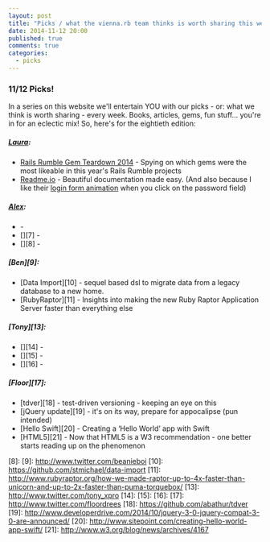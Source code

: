 ```yaml
---
layout: post
title: "Picks / what the vienna.rb team thinks is worth sharing this week"
date: 2014-11-12 20:00
published: true
comments: true
categories:
  - picks
---
```


### 11/12 Picks!

In a series on this website we'll entertain YOU with our picks - or: what we think is worth sharing - every week.
Books, articles, gems, fun stuff... you're in for an eclectic mix! So, here's for the eightieth edition:

##### [Laura][1]:
  - [Rails Rumble Gem Teardown 2014][2] - Spying on which gems were the most likeable in this year's Rails Rumble projects
  - [Readme.io][3] - Beautiful documentation made easy. (And also because I like their [login form animation][4] when you click on the password field)

##### [Alex][5]:
  - [][6] -
  - [][7] -
  - [][8] -

##### [Ben][9]:
  - [Data Import][10] - sequel based dsl to migrate data from a legacy database to a new home.
  - [RubyRaptor][11] - Insights into making the new Ruby Raptor Application Server faster than everything else

##### [Tony][13]:
  - [][14] -
  - [][15] -
  - [][16] -

##### [Floor][17]:
  - [tdver][18] - test-driven versioning - keeping an eye on this
  - [jQuery update][19] - it's on its way, prepare for appocalipse (pun intended)
  - [Hello Swift][20] - Creating a ‘Hello World’ app with Swift
  - [HTML5][21] - Now that HTML5 is a W3 recommendation - one better starts reading up on the phenomenon


[1]: http://www.twitter.com/alicetragedy
[2]: https://www.dwellable.com/blog/Rails-Rumble-Gem-Teardown
[3]: https://readme.io
[4]: https://dash.readme.io/login
[5]: http://www.twitter.com/alexandertacho
[6]:
[7]:
[8]:
[9]: http://www.twitter.com/beanieboi
[10]: https://github.com/stmichael/data-import
[11]: http://www.rubyraptor.org/how-we-made-raptor-up-to-4x-faster-than-unicorn-and-up-to-2x-faster-than-puma-torquebox/
[13]: http://www.twitter.com/tony_xpro
[14]:
[15]:
[16]:
[17]: http://www.twitter.com/floordrees
[18]: https://github.com/abathur/tdver
[19]: http://www.developerdrive.com/2014/10/jquery-3-0-jquery-compat-3-0-are-announced/
[20]: http://www.sitepoint.com/creating-hello-world-app-swift/
[21]: http://www.w3.org/blog/news/archives/4167
